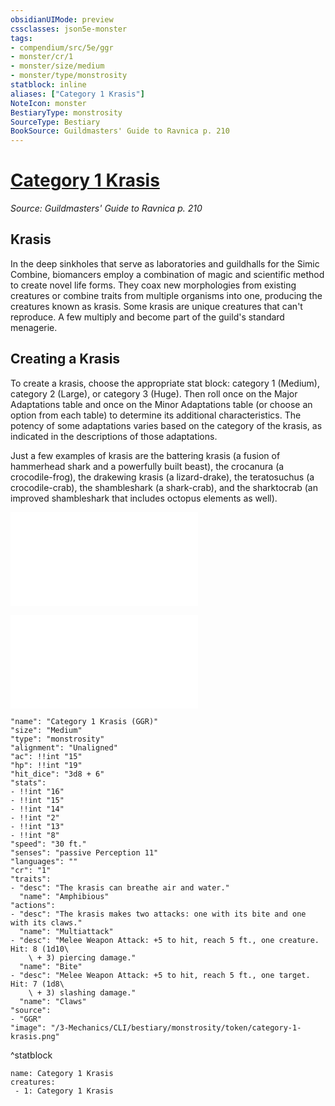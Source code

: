 ```yaml
---
obsidianUIMode: preview
cssclasses: json5e-monster
tags:
- compendium/src/5e/ggr
- monster/cr/1
- monster/size/medium
- monster/type/monstrosity
statblock: inline
aliases: ["Category 1 Krasis"]
NoteIcon: monster
BestiaryType: monstrosity
SourceType: Bestiary
BookSource: Guildmasters' Guide to Ravnica p. 210
---
```

# [Category 1 Krasis](3-Mechanics\CLI\bestiary\monstrosity/category-1-krasis-ggr.md)
*Source: Guildmasters' Guide to Ravnica p. 210*  

## Krasis

In the deep sinkholes that serve as laboratories and guildhalls for the Simic Combine, biomancers employ a combination of magic and scientific method to create novel life forms. They coax new morphologies from existing creatures or combine traits from multiple organisms into one, producing the creatures known as krasis. Some krasis are unique creatures that can't reproduce. A few multiply and become part of the guild's standard menagerie.

## Creating a Krasis

To create a krasis, choose the appropriate stat block: category 1 (Medium), category 2 (Large), or category 3 (Huge). Then roll once on the Major Adaptations table and once on the Minor Adaptations table (or choose an option from each table) to determine its additional characteristics. The potency of some adaptations varies based on the category of the krasis, as indicated in the descriptions of those adaptations.

Just a few examples of krasis are the battering krasis (a fusion of hammerhead shark and a powerfully built beast), the crocanura (a crocodile-frog), the drakewing krasis (a lizard-drake), the teratosuchus (a crocodile-crab), the shambleshark (a shark-crab), and the sharktocrab (an improved shambleshark that includes octopus elements as well).

![Major Adaptations](/3-Mechanics/CLI/tables/major-adaptations-ggr.md)

![Minor Adaptations](/3-Mechanics/CLI/tables/minor-adaptations-ggr.md)

```statblock
"name": "Category 1 Krasis (GGR)"
"size": "Medium"
"type": "monstrosity"
"alignment": "Unaligned"
"ac": !!int "15"
"hp": !!int "19"
"hit_dice": "3d8 + 6"
"stats":
- !!int "16"
- !!int "15"
- !!int "14"
- !!int "2"
- !!int "13"
- !!int "8"
"speed": "30 ft."
"senses": "passive Perception 11"
"languages": ""
"cr": "1"
"traits":
- "desc": "The krasis can breathe air and water."
  "name": "Amphibious"
"actions":
- "desc": "The krasis makes two attacks: one with its bite and one with its claws."
  "name": "Multiattack"
- "desc": "Melee Weapon Attack: +5 to hit, reach 5 ft., one creature. Hit: 8 (1d10\
    \ + 3) piercing damage."
  "name": "Bite"
- "desc": "Melee Weapon Attack: +5 to hit, reach 5 ft., one target. Hit: 7 (1d8\
    \ + 3) slashing damage."
  "name": "Claws"
"source":
- "GGR"
"image": "/3-Mechanics/CLI/bestiary/monstrosity/token/category-1-krasis.png"
```
^statblock

```encounter-table
name: Category 1 Krasis
creatures:
 - 1: Category 1 Krasis
```